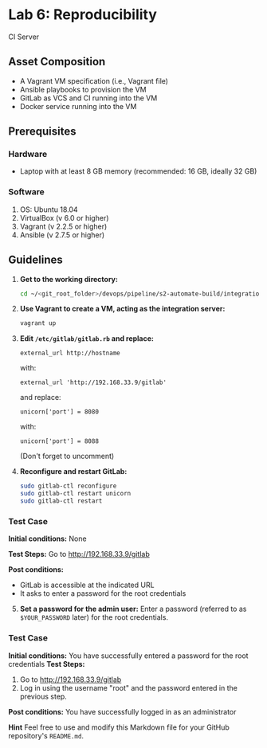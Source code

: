 # Lab 6: Reproducibility
CI Server
  
## Asset Composition
- A Vagrant VM specification (i.e., Vagrant file)
- Ansible playbooks to provision the VM
- GitLab as VCS and CI running into the VM
- Docker service running into the VM

## Prerequisites
### Hardware
- Laptop with at least 8 GB memory (recommended: 16 GB, ideally 32 GB)

### Software
1. OS: Ubuntu 18.04
2. VirtualBox (v 6.0 or higher)
3. Vagrant (v 2.2.5 or higher)
4. Ansible (v 2.7.5 or higher)

## Guidelines
1. **Get to the working directory:**
   ```bash
   cd ~/<git_root_folder>/devops/pipeline/s2-automate-build/integration-server
   ```

2. **Use Vagrant to create a VM, acting as the integration server:**

   ```bash
   vagrant up
   ```

3. **Edit `/etc/gitlab/gitlab.rb` and replace:**

   ```plaintext
   external_url http://hostname
   ```

   with:

   ```plaintext
   external_url 'http://192.168.33.9/gitlab'
   ```

   and replace:

   ```plaintext
   unicorn['port'] = 8080
   ```

   with:

   ```plaintext
   unicorn['port'] = 8088
   ```

   (Don't forget to uncomment)

4. **Reconfigure and restart GitLab:**

   ```bash
   sudo gitlab-ctl reconfigure
   sudo gitlab-ctl restart unicorn
   sudo gitlab-ctl restart
   ```

### Test Case

**Initial conditions:** None

**Test Steps:**
Go to http://192.168.33.9/gitlab

**Post conditions:**
- GitLab is accessible at the indicated URL
- It asks to enter a password for the root credentials

5. **Set a password for the admin user:**
Enter a password (referred to as `$YOUR_PASSWORD` later) for the root credentials.

### Test Case
**Initial conditions:** You have successfully entered a password for the root credentials
**Test Steps:**

1. Go to http://192.168.33.9/gitlab
2. Log in using the username "root" and the password entered in the previous step.

**Post conditions:**
You have successfully logged in as an administrator

**Hint** Feel free to use and modify this Markdown file for your GitHub repository's `README.md`.

